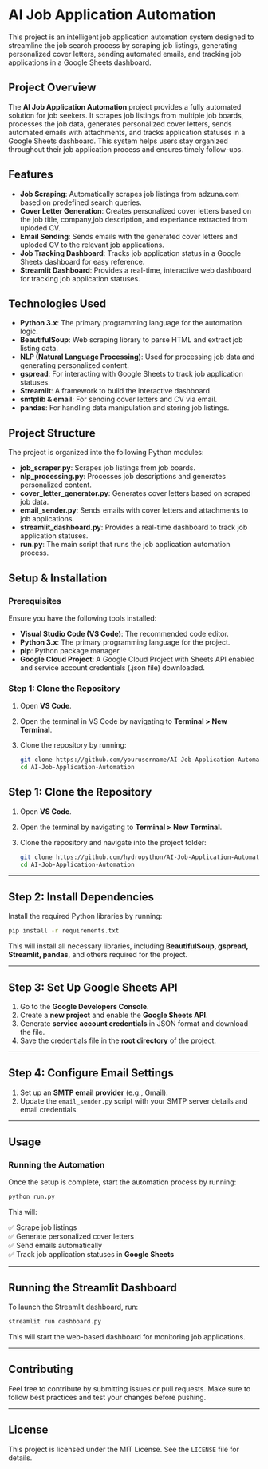 
# AI Job Application Automation

This project is an intelligent job application automation system designed to streamline the job search process by scraping job listings, generating personalized cover letters, sending automated emails, and tracking job applications in a Google Sheets dashboard.


## Project Overview

The **AI Job Application Automation** project provides a fully automated solution for job seekers. It scrapes job listings from multiple job boards, processes the job data, generates personalized cover letters, sends automated emails with attachments, and tracks application statuses in a Google Sheets dashboard. This system helps users stay organized throughout their job application process and ensures timely follow-ups.

## Features

- **Job Scraping**: Automatically scrapes job listings from adzuna.com based on predefined search queries.
- **Cover Letter Generation**: Creates personalized cover letters based on the job title, company,job description, and experiance extracted from uploded CV.
- **Email Sending**: Sends emails with the generated cover letters and uploded CV to the relevant job applications.
- **Job Tracking Dashboard**: Tracks job application status in a Google Sheets dashboard for easy reference.
- **Streamlit Dashboard**: Provides a real-time, interactive web dashboard for tracking job application statuses.

## Technologies Used

- **Python 3.x**: The primary programming language for the automation logic.
- **BeautifulSoup**: Web scraping library to parse HTML and extract job listing data.
- **NLP (Natural Language Processing)**: Used for processing job data and generating personalized content.
- **gspread**: For interacting with Google Sheets to track job application statuses.
- **Streamlit**: A framework to build the interactive dashboard.
- **smtplib & email**: For sending cover letters and CV via email.
- **pandas**: For handling data manipulation and storing job listings.

## Project Structure

The project is organized into the following Python modules:

- **job_scraper.py**: Scrapes job listings from job boards.
- **nlp_processing.py**: Processes job descriptions and generates personalized content.
- **cover_letter_generator.py**: Generates cover letters based on scraped job data.
- **email_sender.py**: Sends emails with cover letters and attachments to job applications.
- **streamlit_dashboard.py**: Provides a real-time dashboard to track job application statuses.
- **run.py**: The main script that runs the job application automation process.

## Setup & Installation

### Prerequisites
Ensure you have the following tools installed:

- **Visual Studio Code (VS Code)**: The recommended code editor.
- **Python 3.x**: The primary programming language for the project.
- **pip**: Python package manager.
- **Google Cloud Project**: A Google Cloud Project with Sheets API enabled and service account credentials (.json file) downloaded.

### Step 1: Clone the Repository

1. Open **VS Code**.
2. Open the terminal in VS Code by navigating to **Terminal > New Terminal**.
3. Clone the repository by running:

    ````bash
    git clone https://github.com/yourusername/AI-Job-Application-Automation.git
    cd AI-Job-Application-Automation
    ````

## Step 1: Clone the Repository

1. Open **VS Code**.
2. Open the terminal by navigating to **Terminal > New Terminal**.
3. Clone the repository and navigate into the project folder:

   ```bash
   git clone https://github.com/hydropython/AI-Job-Application-Automation.git
   cd AI-Job-Application-Automation
   ```

---

## Step 2: Install Dependencies

Install the required Python libraries by running:

   ```bash
   pip install -r requirements.txt
   ```

This will install all necessary libraries, including **BeautifulSoup, gspread, Streamlit, pandas**, and others required for the project.

---

## Step 3: Set Up Google Sheets API

1. Go to the **Google Developers Console**.
2. Create a **new project** and enable the **Google Sheets API**.
3. Generate **service account credentials** in JSON format and download the file.
4. Save the credentials file in the **root directory** of the project.

---

## Step 4: Configure Email Settings

1. Set up an **SMTP email provider** (e.g., Gmail).
2. Update the `email_sender.py` script with your SMTP server details and email credentials.

---

## Usage

### Running the Automation

Once the setup is complete, start the automation process by running:

   ```bash
   python run.py
   ```

This will:

✅ Scrape job listings  
✅ Generate personalized cover letters  
✅ Send emails automatically  
✅ Track job application statuses in **Google Sheets**  

---

## Running the Streamlit Dashboard

To launch the Streamlit dashboard, run:

   ```bash
   streamlit run dashboard.py
   ```

This will start the web-based dashboard for monitoring job applications.

---

## Contributing

Feel free to contribute by submitting issues or pull requests. Make sure to follow best practices and test your changes before pushing.

---

## License

This project is licensed under the MIT License. See the `LICENSE` file for details.
